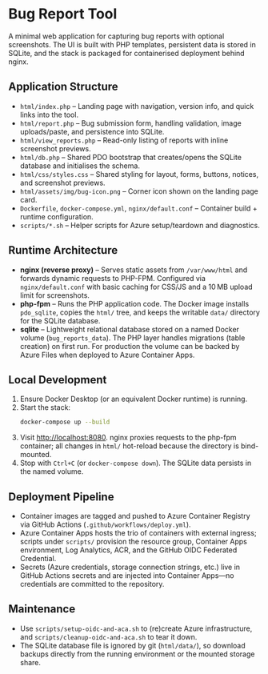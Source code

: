 # Bug Report Tool

A minimal web application for capturing bug reports with optional screenshots. The UI is built with PHP templates, persistent data is stored in SQLite, and the stack is packaged for containerised deployment behind nginx.

## Application Structure
- `html/index.php` – Landing page with navigation, version info, and quick links into the tool.
- `html/report.php` – Bug submission form, handling validation, image uploads/paste, and persistence into SQLite.
- `html/view_reports.php` – Read-only listing of reports with inline screenshot previews.
- `html/db.php` – Shared PDO bootstrap that creates/opens the SQLite database and initialises the schema.
- `html/css/styles.css` – Shared styling for layout, forms, buttons, notices, and screenshot previews.
- `html/assets/img/bug-icon.png` – Corner icon shown on the landing page card.
- `Dockerfile`, `docker-compose.yml`, `nginx/default.conf` – Container build + runtime configuration.
- `scripts/*.sh` – Helper scripts for Azure setup/teardown and diagnostics.

## Runtime Architecture
- **nginx (reverse proxy)** – Serves static assets from `/var/www/html` and forwards dynamic requests to PHP-FPM. Configured via `nginx/default.conf` with basic caching for CSS/JS and a 10 MB upload limit for screenshots.
- **php-fpm** – Runs the PHP application code. The Docker image installs `pdo_sqlite`, copies the `html/` tree, and keeps the writable `data/` directory for the SQLite database.
- **sqlite** – Lightweight relational database stored on a named Docker volume (`bug_reports_data`). The PHP layer handles migrations (table creation) on first run. For production the volume can be backed by Azure Files when deployed to Azure Container Apps.

## Local Development
1. Ensure Docker Desktop (or an equivalent Docker runtime) is running.
2. Start the stack:
   ```bash
   docker-compose up --build
   ```
3. Visit <http://localhost:8080>. nginx proxies requests to the php-fpm container; all changes in `html/` hot-reload because the directory is bind-mounted.
4. Stop with `Ctrl+C` (or `docker-compose down`). The SQLite data persists in the named volume.

## Deployment Pipeline
- Container images are tagged and pushed to Azure Container Registry via GitHub Actions (`.github/workflows/deploy.yml`).
- Azure Container Apps hosts the trio of containers with external ingress; scripts under `scripts/` provision the resource group, Container Apps environment, Log Analytics, ACR, and the GitHub OIDC Federated Credential.
- Secrets (Azure credentials, storage connection strings, etc.) live in GitHub Actions secrets and are injected into Container Apps—no credentials are committed to the repository.

## Maintenance
- Use `scripts/setup-oidc-and-aca.sh` to (re)create Azure infrastructure, and `scripts/cleanup-oidc-and-aca.sh` to tear it down.
- The SQLite database file is ignored by git (`html/data/`), so download backups directly from the running environment or the mounted storage share.
